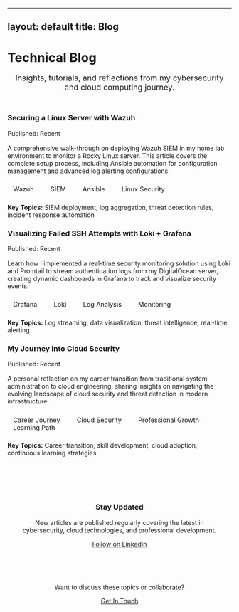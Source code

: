 
---
layout: default
title: Blog
---

<h1><i class="fas fa-blog"></i> Technical Blog</h1>

<p style="text-align: center; font-size: 1.1rem; color: var(--text-light); margin-bottom: 3rem;">
  Insights, tutorials, and reflections from my cybersecurity and cloud computing journey.
</p>

<div class="card">
  <h3><i class="fas fa-server"></i> Securing a Linux Server with Wazuh</h3>
  <p style="color: var(--text-light); margin-bottom: 1rem;"><i class="fas fa-calendar"></i> Published: Recent</p>
  <p>A comprehensive walk-through on deploying Wazuh SIEM in my home lab environment to monitor a Rocky Linux server. This article covers the complete setup process, including Ansible automation for configuration management and advanced log alerting configurations.</p>
  
  <div style="margin: 1.5rem 0;">
    <span style="background: var(--bg-light); padding: 0.3rem 0.8rem; border-radius: 15px; font-size: 0.9rem; margin-right: 0.5rem;">Wazuh</span>
    <span style="background: var(--bg-light); padding: 0.3rem 0.8rem; border-radius: 15px; font-size: 0.9rem; margin-right: 0.5rem;">SIEM</span>
    <span style="background: var(--bg-light); padding: 0.3rem 0.8rem; border-radius: 15px; font-size: 0.9rem; margin-right: 0.5rem;">Ansible</span>
    <span style="background: var(--bg-light); padding: 0.3rem 0.8rem; border-radius: 15px; font-size: 0.9rem;">Linux Security</span>
  </div>
  
  <p><strong>Key Topics:</strong> SIEM deployment, log aggregation, threat detection rules, incident response automation</p>
</div>

<div class="card">
  <h3><i class="fas fa-chart-line"></i> Visualizing Failed SSH Attempts with Loki + Grafana</h3>
  <p style="color: var(--text-light); margin-bottom: 1rem;"><i class="fas fa-calendar"></i> Published: Recent</p>
  <p>Learn how I implemented a real-time security monitoring solution using Loki and Promtail to stream authentication logs from my DigitalOcean server, creating dynamic dashboards in Grafana to track and visualize security events.</p>
  
  <div style="margin: 1.5rem 0;">
    <span style="background: var(--bg-light); padding: 0.3rem 0.8rem; border-radius: 15px; font-size: 0.9rem; margin-right: 0.5rem;">Grafana</span>
    <span style="background: var(--bg-light); padding: 0.3rem 0.8rem; border-radius: 15px; font-size: 0.9rem; margin-right: 0.5rem;">Loki</span>
    <span style="background: var(--bg-light); padding: 0.3rem 0.8rem; border-radius: 15px; font-size: 0.9rem; margin-right: 0.5rem;">Log Analysis</span>
    <span style="background: var(--bg-light); padding: 0.3rem 0.8rem; border-radius: 15px; font-size: 0.9rem;">Monitoring</span>
  </div>
  
  <p><strong>Key Topics:</strong> Log streaming, data visualization, threat intelligence, real-time alerting</p>
</div>

<div class="card">
  <h3><i class="fas fa-cloud"></i> My Journey into Cloud Security</h3>
  <p style="color: var(--text-light); margin-bottom: 1rem;"><i class="fas fa-calendar"></i> Published: Recent</p>
  <p>A personal reflection on my career transition from traditional system administration to cloud engineering, sharing insights on navigating the evolving landscape of cloud security and threat detection in modern infrastructure.</p>
  
  <div style="margin: 1.5rem 0;">
    <span style="background: var(--bg-light); padding: 0.3rem 0.8rem; border-radius: 15px; font-size: 0.9rem; margin-right: 0.5rem;">Career Journey</span>
    <span style="background: var(--bg-light); padding: 0.3rem 0.8rem; border-radius: 15px; font-size: 0.9rem; margin-right: 0.5rem;">Cloud Security</span>
    <span style="background: var(--bg-light); padding: 0.3rem 0.8rem; border-radius: 15px; font-size: 0.9rem; margin-right: 0.5rem;">Professional Growth</span>
    <span style="background: var(--bg-light); padding: 0.3rem 0.8rem; border-radius: 15px; font-size: 0.9rem;">Learning Path</span>
  </div>
  
  <p><strong>Key Topics:</strong> Career transition, skill development, cloud adoption, continuous learning strategies</p>
</div>

<div style="background: var(--bg-light); padding: 2rem; border-radius: 12px; text-align: center; margin: 3rem 0;">
  <h3><i class="fas fa-bell"></i> Stay Updated</h3>
  <p>New articles are published regularly covering the latest in cybersecurity, cloud technologies, and professional development.</p>
  <a href="https://linkedin.com/in/{{ site.social.linkedin }}" class="btn" target="_blank">
    <i class="fab fa-linkedin"></i> Follow on LinkedIn
  </a>
</div>

<div style="text-align: center;">
  <p style="color: var(--text-light);">Want to discuss these topics or collaborate?</p>
  <a href="/contact" class="btn">Get In Touch</a>
</div>
